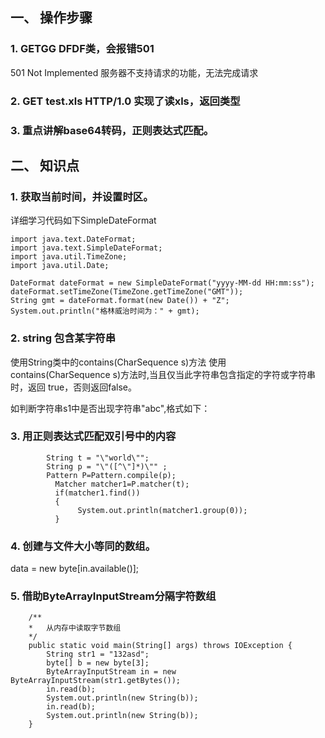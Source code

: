 ## 一、 操作步骤
### 1. GETGG DFDF类，会报错501
501	Not Implemented	服务器不支持请求的功能，无法完成请求
### 2. GET test.xls HTTP/1.0 实现了读xls，返回类型
### 3. 重点讲解base64转码，正则表达式匹配。
## 二、 知识点
### 1. 获取当前时间，并设置时区。
详细学习代码如下SimpleDateFormat
```
import java.text.DateFormat;
import java.text.SimpleDateFormat;
import java.util.TimeZone;
import java.util.Date;
 
DateFormat dateFormat = new SimpleDateFormat("yyyy-MM-dd HH:mm:ss");
dateFormat.setTimeZone(TimeZone.getTimeZone("GMT"));
String gmt = dateFormat.format(new Date()) + "Z";
System.out.println("格林威治时间为：" + gmt);
```
### 2. string 包含某字符串
使用String类中的contains(CharSequence s)方法
使用contains(CharSequence s)方法时,当且仅当此字符串包含指定的字符或字符串时，返回 true，否则返回false。

如判断字符串s1中是否出现字符串"abc",格式如下：

### 3. 用正则表达式匹配双引号中的内容
```
		String t = "\"world\"";
		String p = "\"([^\"]*)\"" ;
		Pattern P=Pattern.compile(p);
	      Matcher matcher1=P.matcher(t); 
	      if(matcher1.find())
	      {
	    	   System.out.println(matcher1.group(0));
	      }
``` 
### 4. 创建与文件大小等同的数组。
data = new byte[in.available()];
### 5. 借助ByteArrayInputStream分隔字符数组
```
	/**
    *   从内存中读取字节数组
    */
    public static void main(String[] args) throws IOException {
		String str1 = "132asd";
		byte[] b = new byte[3];
		ByteArrayInputStream in = new ByteArrayInputStream(str1.getBytes());
		in.read(b);
		System.out.println(new String(b));
		in.read(b);
		System.out.println(new String(b));
	}
```
